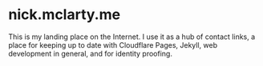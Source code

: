# nick.mclarty.me
This is my landing place on the Internet. I use it as a hub of contact links, a place for keeping up to date with Cloudflare Pages, Jekyll, web development in general, and for identity proofing.
